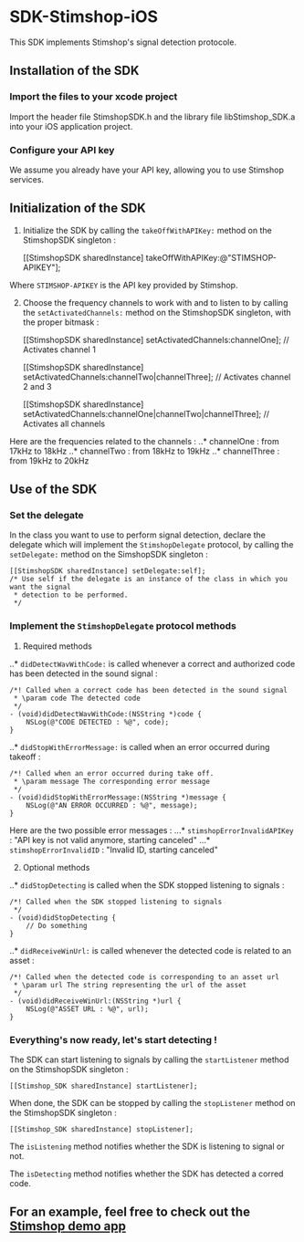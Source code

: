 # SDK-Stimshop-iOS

This SDK implements Stimshop's signal detection protocole.

## Installation of the SDK

### Import the files to your xcode project

Import the header file StimshopSDK.h and the library file libStimshop_SDK.a into your iOS application project.

### Configure your API key

We assume you already have your API key, allowing you to use Stimshop services.

## Initialization of the SDK

1. Initialize the SDK by calling the `takeOffWithAPIKey:` method on the StimshopSDK singleton :

    [[StimshopSDK sharedInstance] takeOffWithAPIKey:@"STIMSHOP-APIKEY"];

Where `STIMSHOP-APIKEY` is the API key provided by Stimshop.

2. Choose the frequency channels to work with and to listen to by calling the `setActivatedChannels:` method on the StimshopSDK singleton, with the proper bitmask :

    [[StimshopSDK sharedInstance] setActivatedChannels:channelOne]; // Activates channel 1

    [[StimshopSDK sharedInstance] setActivatedChannels:channelTwo|channelThree]; // Activates channel 2 and 3

    [[StimshopSDK sharedInstance] setActivatedChannels:channelOne|channelTwo|channelThree]; // Activates all channels

Here are the frequencies related to the channels :
..* channelOne : from 17kHz to 18kHz
..* channelTwo : from 18kHz to 19kHz
..* channelThree : from 19kHz to 20kHz

## Use of the SDK

### Set the delegate

In the class you want to use to perform signal detection, declare the delegate which will implement the `StimshopDelegate` protocol, by calling the `setDelegate:` method on the SimshopSDK singleton :

    [[StimshopSDK sharedInstance] setDelegate:self]; 
    /* Use self if the delegate is an instance of the class in which you want the signal
     * detection to be performed.
     */

### Implement the `StimshopDelegate` protocol methods

1. Required methods 

..* `didDetectWavWithCode:` is called whenever a correct and authorized code has been detected in the sound signal :

    /*! Called when a correct code has been detected in the sound signal
     * \param code The detected code
     */
    - (void)didDetectWavWithCode:(NSString *)code {
        NSLog(@"CODE DETECTED : %@", code);
    }

..* `didStopWithErrorMessage:` is called when an error occurred during takeoff :

    /*! Called when an error occurred during take off.
     * \param message The corresponding error message
     */
    - (void)didStopWithErrorMessage:(NSString *)message {
        NSLog(@"AN ERROR OCCURRED : %@", message);
    }

Here are the two possible error messages :
...* `stimshopErrorInvalidAPIKey` : "API key is not valid anymore, starting canceled"
...* `stimshopErrorInvalidID` : "Invalid ID, starting canceled"

2. Optional methods

..* `didStopDetecting` is called when the SDK stopped listening to signals :

    /*! Called when the SDK stopped listening to signals
     */
    - (void)didStopDetecting {
        // Do something
    }

..* `didReceiveWinUrl:` is called whenever the detected code is related to an asset :

    /*! Called when the detected code is corresponding to an asset url
     * \param url The string representing the url of the asset
     */
    - (void)didReceiveWinUrl:(NSString *)url {
        NSLog(@"ASSET URL : %@", url);
    }

### Everything's now ready, let's start detecting !

The SDK can start listening to signals by calling the `startListener` method on the StimshopSDK singleton :

    [[Stimshop_SDK sharedInstance] startListener];

When done, the SDK can be stopped by calling the `stopListener` method on the StimshopSDK singleton :

    [[Stimshop_SDK sharedInstance] stopListener];

The `isListening` method notifies whether the SDK is listening to signal or not.

The `isDetecting` method notifies whether the SDK has detected a corred code.

## For an example, feel free to check out the [Stimshop demo app](https://github.com/STIMSHOP/SDK-demo-iOS)

